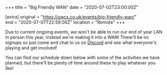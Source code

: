 +++
title = "Big Friendly WAN"
date = "2020-07-02T23:00:00Z"

[extra]
original = "https://uwcs.co.uk/events/big-friendly-wan/"    
end = "2020-07-07T22:59:00Z"
location = "Remote"
+++

Due to current ongoing events, we won't be able to run our end of year LAN in person this year, instead we're making it into a WAN\! There'll be no signups so just come and chat to us on [Discord](http://discord.gg/uwcs) and see what everyone's playing and get involved\!

You can find our schedule down below with some of the activities we have planned, but there'll be plenty of time around these to play whatever you like\!

